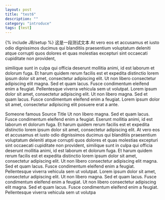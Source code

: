 ```yaml
---
layout: post
title: "test6"
description: ""
category: "introduce"
tags: [test]
---
```

{% include JB/setup %}
这是一段测试文本
At vero eos et accusamus et iusto odio dignissimos ducimus qui blanditiis praesentium voluptatum deleniti atque corrupti quos dolores et quas molestias excepturi sint occaecati cupiditate non provident,
<!--more-->
 similique sunt in culpa qui officia deserunt mollitia animi, id est laborum et dolorum fuga. Et harum quidem rerum facilis est et expedita distinctio lorem ipsum dolor sit amet, consectetur adipiscing elit. Ut non libero consectetur adipiscing elit magna. Sed et quam lacus. Fusce condimentum eleifend enim a feugiat. Pellentesque viverra vehicula sem ut volutpat. Lorem ipsum dolor sit amet, consectetur adipiscing elit. Ut non libero magna. Sed et quam lacus. Fusce condimentum eleifend enim a feugiat.
Lorem ipsum dolor sit amet, consectetur adipiscing elit posuere erat a ante.

Someone famous Source Title
Ut non libero magna. Sed et quam lacus. Fusce condimentum eleifend enim a feugiat. Eserunt mollitia animi, id est laborum et dolorum fuga. Et harum quidem rerum facilis est et expedita distinctio lorem ipsum dolor sit amet, consectetur adipiscing elit. At vero eos et accusamus et iusto odio dignissimos ducimus qui blanditiis praesentium voluptatum deleniti atque corrupti quos dolores et quas molestias excepturi sint occaecati cupiditate non provident, similique sunt in culpa qui officia deserunt mollitia animi, id est laborum et dolorum fuga. Et harum quidem rerum facilis est et expedita distinctio lorem ipsum dolor sit amet, consectetur adipiscing elit. Ut non libero consectetur adipiscing elit magna. Sed et quam lacus. Fusce condimentum eleifend enim a feugiat. Pellentesque viverra vehicula sem ut volutpat. Lorem ipsum dolor sit amet, consectetur adipiscing elit. Ut non libero magna. Sed et quam lacus. Fusce condimentum eleifend enim a feugiat. Ut non libero consectetur adipiscing elit magna. Sed et quam lacus. Fusce condimentum eleifend enim a feugiat. Pellentesque viverra vehicula sem ut volutpa